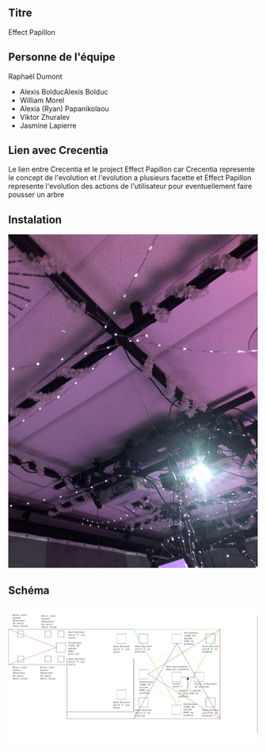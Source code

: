 ## Titre
Effect Papillon
## Personne de l'équipe
Raphaël Dumont
- Alexis BolducAlexis Bolduc
- William Morel
- Alexia (Ryan) Papanikolaou
- Viktor Zhuralev
- Jasmine Lapierre
## Lien avec Crecentia
Le lien entre Crecentia et le project Effect Papillon car Crecentia represente le concept de l'evolution et l'evolution a plusieurs facette et Effect Papillon represente l'evolution des actions de l'utilisateur pour eventuellement faire pousser un arbre

## Instalation


![image](image/EFFETPAPILLON_installation2.jpg)


## Schéma


![image](image/effetpapillon_plantation.jpg)

